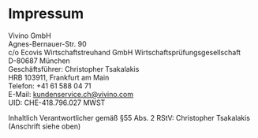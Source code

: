 # Impressum 
 
Vivino GmbH  
Agnes-Bernauer-Str. 90  
c/o Ecovis Wirtschaftstreuhand GmbH Wirtschaftsprüfungsgesellschaft  
D-80687 München  
Geschäftsführer: Christopher Tsakalakis  
HRB 103911, Frankfurt am Main  
Telefon: +41 61 588 04 71  
E-Mail: kundenservice.ch@vivino.com  
UID: CHE-418.796.027 MWST 

 
 
Inhaltlich Verantwortlicher gemäß §55 Abs. 2 RStV: Christopher Tsakalakis (Anschrift siehe oben)
